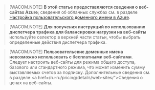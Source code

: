 > [WACOM.NOTE] **В этой статье предоставляются сведения о веб-сайтах Azure**; сведения об облачных службах см. в разделе [Настройка пользовательского доменного имени в Azure][Настройка пользовательского доменного имени в Azure].

> [WACOM.NOTE] **Для получения инструкций по использованию диспетчера трафика для балансировки нагрузки на веб-сайты** используйте селектор в верхней части статьи, чтобы выбрать определенные действия диспетчера трафика.

> [WACOM.NOTE] **Пользовательские доменные имена невозможно использовать с бесплатными веб-сайтами**. Следует настроить веб-сайты для режима общего доступа, базового или стандартного режима, что может изменить сумму выставляемых счетов за подписку. Дополнительные сведения см. в разделе <a href=/ru-ru/pricing/details/web-sites/"\>Сведения о ценах на веб-сайты</a>.

  [Настройка пользовательского доменного имени в Azure]: /ru-ru/develop/net/common-tasks/custom-dns/
